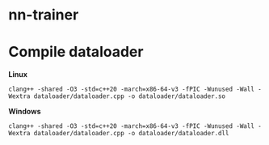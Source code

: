 # nn-trainer

# Compile dataloader

**Linux**

```clang++ -shared -O3 -std=c++20 -march=x86-64-v3 -fPIC -Wunused -Wall -Wextra dataloader/dataloader.cpp -o dataloader/dataloader.so```

**Windows**

```clang++ -shared -O3 -std=c++20 -march=x86-64-v3 -fPIC -Wunused -Wall -Wextra dataloader/dataloader.cpp -o dataloader/dataloader.dll```